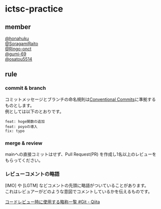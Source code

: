 # ictsc-practice

## member

[@honahuku](https://github.com/honahuku)  
[@SoragamiRaito](https://github.com/SoragamiRaito)  
[@Ringo-onct](https://github.com/Ringo-onct)  
[@gumi-69](https://github.com/gumi-69)  
[@osatou5514](https://github.com/osatou5514)  

## rule

### commit & branch

コミットメッセージとブランチの命名規則は[Conventional Commits](https://www.conventionalcommits.org/ja/v1.0.0/)に準拠するものとします。  
例としては以下のとおりです。  

```text
feat: hoge関数の追加
feat: poyoの導入
fix: typo
```

### merge & review

mainへの直接コミットはせず、Pull Request(PR) を作成し1名以上のレビューをもらってください。

### レビューコメントの略語

[IMO] や [LGTM] などコメントの先頭に略語がついていることがあります。  
これはレビュアーがどのような意図でコメントしているかを伝えるものです。  

[コードレビュー時に使用する略称一覧 #Git - Qiita](https://qiita.com/pike3/items/fe529d07da25ad1bf2fd)
